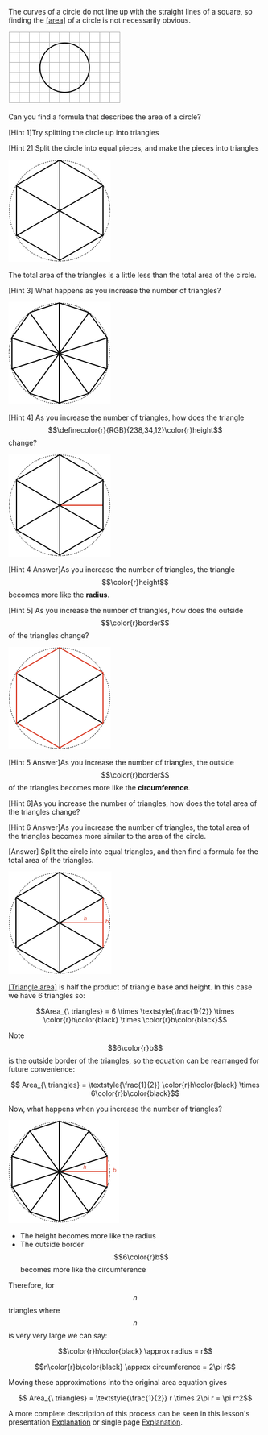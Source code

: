 The curves of a circle do not line up with the straight lines of a square, so finding the [[area]]((qr,'Math/Geometry_1/Area/base/Area',#00756F)) of a circle is not necessarily obvious.

![](problemstatement.png)

Can you find a formula that describes the area of a circle?

<hint>[Hint 1]Try splitting the circle up into triangles</hint>

<hintLow>[Hint 2]
Split the circle into equal pieces, and make the pieces into triangles

![](splitcircle.png)

The total area of the triangles is a little less than the total area of the circle.
</hintLow>

<hintLow>[Hint 3]
What happens as you increase the number of triangles?

![](moretris.png)
</hintLow>

<hintLow>[Hint 4]
As you increase the number of triangles, how does the triangle $$\definecolor{r}{RGB}{238,34,12}\color{r}height$$ change?

![](height.png)
</hintLow>

<hint>[Hint 4 Answer]As you increase the number of triangles, the triangle $$\color{r}height$$ becomes more like the **radius**.</hint>

<hintLow>[Hint 5]
As you increase the number of triangles, how does the outside $$\color{r}border$$ of the triangles change?

![](perimeter.png)
</hintLow>

<hint>[Hint 5 Answer]As you increase the number of triangles, the outside $$\color{r}border$$ of the triangles becomes more like the **circumference**.</hint>

<hint>[Hint 6]As you increase the number of triangles, how does the total area of the triangles change?</hint>

<hint>[Hint 6 Answer]As you increase the number of triangles, the total area of the triangles becomes more similar to the area of the circle.</hint>

<hintLow>[Answer]
Split the circle into equal triangles, and then find a formula for the total area of the triangles.

![](6sides.png)

[[Triangle area]]((qr,'Math/Geometry_1/AreaTriangle/base/Main',#00756F)) is half the product of triangle base and height. In this case we have 6 triangles so:


$$Area_{\ triangles} = 6 \times \textstyle{\frac{1}{2}} \times \color{r}h\color{black} \times \color{r}b\color{black}$$

Note $$6\color{r}b$$ is the outside border of the triangles, so the equation can be rearranged for future convenience:

$$ Area_{\ triangles} = \textstyle{\frac{1}{2}} \color{r}h\color{black} \times 6\color{r}b\color{black}$$

Now, what happens when you increase the number of triangles?

![](10sides.png)

* The height becomes more like the radius
* The outside border $$6\color{r}b$$ becomes more like the circumference

Therefore, for $$n$$ triangles where $$n$$ is very very large we can say:

$$\color{r}h\color{black} \approx radius = r$$

$$n\color{r}b\color{black} \approx circumference = 2\pi r$$

Moving these approximations into the original area equation gives

$$ Area_{\ triangles} = \textstyle{\frac{1}{2}} r \times 2\pi r = \pi r^2$$

A more complete description of this process can be seen in this lesson's presentation [Explanation](/content/Math/Geometry_1/AreaCircle/explanation/base) or single page [Explanation](/content/Math/Geometry_1/AreaCircle/explanation/static).
</hintLow>

<!-- 

<hintLow>
Here are several triangles:

[[isosceles]]((qr,'Math/Geometry_1/Isosceles/base/Main',#00756F)) 

[Explanation](/content/Math/Geometry_1/SideAngleRelationship/explanation/base?page=23)

![](examples.png)
</hintLow>

 -->